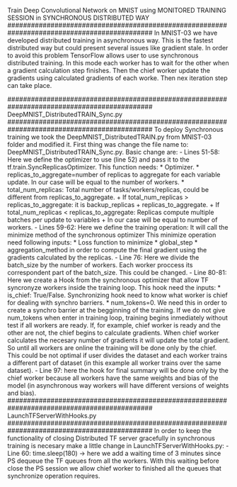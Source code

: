 Train Deep Convolutional Network on MNIST using MONITORED TRAINING SESSION 
in SYNCHRONOUS DISTRIBUTED WAY
#############################################################################################
	In MNIST-03 we have developed distributed training in asynchronous way.
	This is the fastest distributed way but could present several issues like gradient stale.
	In order to avoid this problem TensorFlow allows user to use synchronous distributed training.
	In this mode each worker has to wait for the other when a gradient calculation step finishes.
	Then the chief worker update the gradients using calculated gradients of each worke.
	Then nex iteration step can take place.

#############################################################################################
DeepMNIST_DistributedTRAIN_Sync.py
#############################################################################################
	To deploy Synchronous training we took the DeepMNIST_DistributedTRAIN.py from MNIST-03 folder and modified it.
	First thing was change the file name to: DeepMNIST_DistributedTRAIN_Sync.py. Basic change are:
		- Lines 51-58: Here we define the optimizer to use (line 52) and pass it to the tf.train.SyncReplicasOptimizer.
			This function needs:
			* Optimizer.
			* replicas_to_aggregate=number of replicas to aggregate for each variable update.
				In our case will be equal to the number of workers.
			* total_num_replicas: Total number of tasks/workers/replicas, could be different from replicas_to_aggregate.
				+ If total_num_replicas > replicas_to_aggregate: it is backup_replicas + replicas_to_aggregate. 
				+ If total_num_replicas < replicas_to_aggregate: Replicas compute multiple batches per update to variables
				+ In our case will be equal to number of workers.
		- Lines 59-62: Here we define the training operation: It will call the minimize method of the synchronous optimizer
			This minimize operation need following inputs:
				* Loss function to minimize
				* global_step
				* aggregation_method in order to compute the final gradient using the gradients calculated by the replicas.
		- Line 76: Here we divide the batch_size by the number of workers.
			Each worker proccess its correspondent part of the batch_size. This could be changed.
		- Line 80-81: Here we create a Hook from the synchronous optimizer that allow TF syncronyze workers inside the training loop.
			This hook need the inputs:
				* is_chief: True/False. Synchronizing hook need to know what worker is chief for dealing with synchro barriers.
				* num_tokens=0. We need this in order to create a synchro barrier at the begginning of the training.
					If we do not give num_tokens when enter in training loop, training begins inmediately without test if all workers are ready.
					If, for example, chief worker is ready and the other are not, the chief begins to calculate gradients.
					When chief worker calculates the necesary number of gradients it will update the total gradient.
					So until all workers are online the training will be done only by the chief.
					This could be not optimal if user divides the dataset and each worker trains a different part of dataset
					(in this example all worker trains over the same dataset).
		- Line 97: here the hook for final summary will be done only by the chief worker because all workers have the same
			weights and bias of the model (in asynchronous way workers will have different versions of weights and bias).
#############################################################################################
LaunchTFServerWithHooks.py
#############################################################################################
	In order to keep the functionality of closing Distributed TF server gracefully in synchronous training
	is necesary make a little change in  LaunchTFServerWithHooks.py:
		- Line 60: time.sleep(180) -> here we add a waiting time of 3 minutes since PS dequeue the TF queues from all the workers.
			With this waiting before close the PS session we allow chief worker to finished all the queues that synchronize operation requires.
